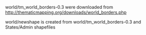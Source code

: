 world/tm_world_borders-0.3 were downloaded from http://thematicmapping.org/downloads/world_borders.php

world/newshape is created from world/tm_world_borders-0.3 and States/Admin shapefiles

